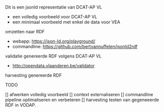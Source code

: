Dit is een jsonld representatie van DCAT-AP VL 

* een volledig voorbeeld voor DCAT-AP VL
* een minimaal voorbeeld met enkel de data voor VEA

omzetten naar RDF

* webapp: https://json-ld.org/playground/
* commandline: https://github.com/bertvannuffelen/jsonld2rdf


validatie genereerde RDF volgens DCAT-AP VL
* http://opendata.vlaanderen.be/validator

harvesting genereerde RDF


TODO

[] afwerken volledig voorbeeld
[] context externaliseren
[] commandline pipeline optimaliseren en verbeteren
[] harvesting testen van gegeneeerde RDF in VODAP.

